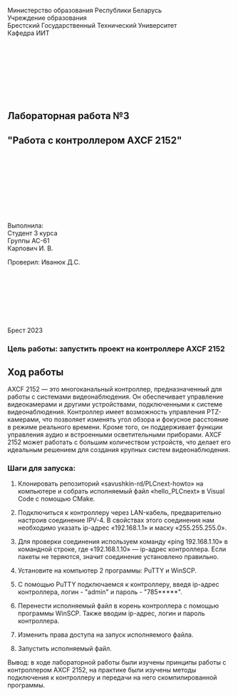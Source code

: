 Министерство образования Республики Беларусь  
Учреждение образования   
Брестский Государственный Технический Университет  
Кафедра ИИТ
<br/><br/><br/><br/><br/><br/><br/><br/><br/>
## Лабораторная работа №3
## "Работа с контроллером AXCF 2152"
<br/><br/><br/><br/><br/><br/><br/><br/><br/>
Выполнила:  
Студент 3 курса  
Группы АС-61  
Карпович И. В.  

Проверил:
Иванюк Д.С.
<br/><br/><br/><br/><br/><br/><br/><br/><br/>
Брест 2023

### Цель работы: запустить проект на контроллере AXCF 2152
## Ход работы 

AXCF 2152 — это многоканальный контроллер, предназначенный для работы с системами видеонаблюдения. Он обеспечивает управление видеокамерами и другими устройствами, подключенными к системе видеонаблюдения. Контроллер имеет возможность управления PTZ-камерами, что позволяет изменять угол обзора и фокусное расстояние в режиме реального времени. Кроме того, он поддерживает функции управления аудио и встроенными осветительными приборами. AXCF 2152 может работать с большим количеством устройств, что делает его идеальным решением для создания крупных систем видеонаблюдения.

### Шаги для запуска:
1. Клонировать репозиторий «savushkin-rd/PLCnext-howto» на компьютере и собрать исполняемый файл «hello_PLCnext» в Visual Code с помощью CMake.

2. Подключиться к контроллеру через LAN-кабель, предварительно настроив соединение IPV-4. В свойствах этого соединения нам необходимо указать ip-адрес «192.168.1.1» и маску «255.255.255.0».

3. Для проверки соединения используем команду «ping 192.168.1.10» в командной строке, где «192.168.1.10» — ip-адрес контроллера. Если пакеты не теряются, значит соединение установлено правильно.

4. Установите на компьютер 2 программы: PuTTY и WinSCP.

5. С помощью PuTTY подключаемся к контроллеру, введя ip-адрес контроллера, логин - "admin" и пароль - "785*****".

6. Перенести исполняемый файл в корень контроллера с помощью программы WinSCP. Также вводим ip-адрес, логин и пароль контроллера.

7. Изменить права доступа на запуск исполняемого файла.

8. Запустить исполняемый файл.

Вывод: в ходе лабораторной работы были изучены принципы работы с контроллером AXCF 2152, на практике были изучены методы подключения к контроллеру и передачи на него скомпилированной программы.